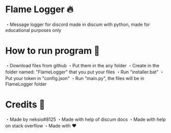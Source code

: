 # Flame Logger 🔥
・Message logger for discord made in discum with python, made for educational purposes only

# How to run program 🍱
・Download files from github
・Put them in the any folder
・Create in the folder named: "FlameLogger" that you put your files
・Run "installer.bat"
・Put your token in "config.json"
・Run "main.py", the files will be in FlameLogger folder

# Credits 📝

・Made by neksio#8125
・Made with help of discum docs
・Made with help on stack overflow
・Made with ❤
